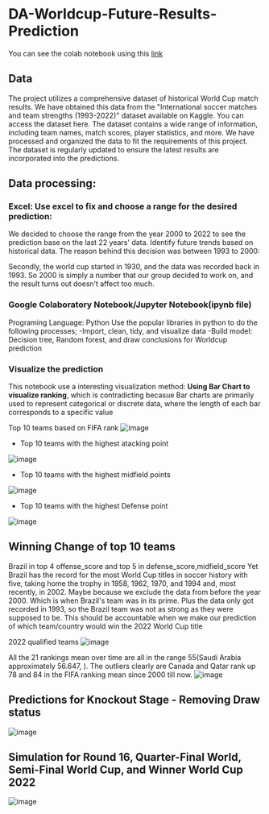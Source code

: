 # DA-Worldcup-Future-Results-Prediction
You can see the colab notebook using this [link]([url](https://colab.research.google.com/drive/18z2ytzwypwl8JWMsLuyv6JAjwHMD-5hr?usp=sharing))

## Data
The project utilizes a comprehensive dataset of historical World Cup match results. We have obtained this data from the "International
soccer matches and team strengths (1993-2022)" dataset available on Kaggle. You can access the dataset here. The dataset contains a wide range of information, 
including team names, match scores, player statistics, and more. We have processed and organized the data to fit the requirements of this project. The dataset is regularly
updated to ensure the latest results are incorporated into the predictions.

## Data processing:
### Excel: Use excel to fix and choose a range for the desired prediction:
We decided to choose the range from the year 2000 to 2022 to see the prediction
base on the last 22 years' data. Identify future trends based on historical data. The
reason behind this decision was between 1993 to 2000:

Secondly, the world cup started in 1930, and the data was recorded back in
1993. So 2000 is simply a number that our group decided to work on, and
the result turns out doesn’t affect too much.

### Google Colaboratory Notebook/Jupyter Notebook(ipynb file)
Programing Language: Python
Use the popular libraries in python to do the following processes;
-Import, clean, tidy, and visualize data
-Build model: Decision tree, Random forest, and draw conclusions for Worldcup
prediction

### Visualize the prediction

This notebook use a interesting visualization method: **Using Bar Chart to visualize ranking**, which is contradicting becasue  Bar charts are primarily used to represent
categorical or discrete data, where the length of each bar corresponds to a specific value

Top 10 teams based on FIFA rank
![image](https://github.com/TinChung41/DA-Worldcup-Future-Results-Prediction/assets/98845918/8c9ce0eb-ff49-4b44-ac5d-135148f7f498)

* Top 10 teams with the highest atacking point

![image](https://github.com/TinChung41/DA-Worldcup-Future-Results-Prediction/assets/98845918/1f03f1b4-7bc5-4f29-bcf1-dd124805ea78)

* Top 10 teams with the highest midfield points

![image](https://github.com/TinChung41/DA-Worldcup-Future-Results-Prediction/assets/98845918/7faf96f0-e2c9-48e1-9154-6565d631ad29)

* Top 10 teams with the highest Defense point

![image](https://github.com/TinChung41/DA-Worldcup-Future-Results-Prediction/assets/98845918/4a97545f-dda8-4428-9b5d-29c7dde83443)

##  Winning Change of top 10 teams

Brazil in top 4 offense_score and top 5 in defense_score,midfield_score
Yet Brazil has the record for the most World Cup titles in soccer history with five,
taking home the trophy in 1958, 1962, 1970, and 1994 and, most recently, in 2002.
Maybe because we exclude the data from before the year 2000. Which is when
Brazil's team was in its prime. Plus the data only got recorded in 1993, so the
Brazil team was not as strong as they were supposed to be. This should be
accountable when we make our prediction of which team/country would win the
2022 World Cup title

2022 qualified teams
![image](https://github.com/TinChung41/DA-Worldcup-Future-Results-Prediction/assets/98845918/ab706338-36ab-4b67-bbd2-761032ae27cc)

All the 21 rankings mean over time are all in the range 55(Saudi Arabia
approximately 56.647, ). The outliers clearly are Canada and Qatar rank up
78 and 84 in the FIFA ranking mean since 2000 till now.
![image](https://github.com/TinChung41/DA-Worldcup-Future-Results-Prediction/assets/98845918/44cb8e44-d704-44db-ad37-ad408adc1de2)

## Predictions for Knockout Stage - Removing Draw status
![image](https://github.com/TinChung41/DA-Worldcup-Future-Results-Prediction/assets/98845918/a410fc83-7a60-40ba-96c9-30e57e848f60)

## Simulation for Round 16, Quarter-Final World, Semi-Final World Cup, and  Winner World Cup 2022
![image](https://github.com/TinChung41/DA-Worldcup-Future-Results-Prediction/assets/98845918/2e397931-c897-41e7-9e97-89f1dcd24244)


